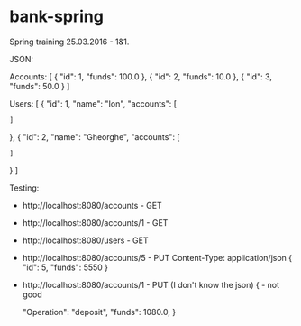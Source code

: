 # bank-spring
Spring training 25.03.2016 - 1&1.

JSON:

Accounts:
[
  {
    "id": 1,
    "funds": 100.0
  },
  {
    "id": 2,
    "funds": 10.0
  },
  {
    "id": 3,
    "funds": 50.0
  }
]

Users:
[
  {
    "id": 1,
    "name": "Ion",
    "accounts": [

    ]
  },
  {
    "id": 2,
    "name": "Gheorghe",
    "accounts": [

    ]
  }
]

Testing:
 - http://localhost:8080/accounts - GET
 - http://localhost:8080/accounts/1 - GET
 - http://localhost:8080/users - GET
 - http://localhost:8080/accounts/5 - PUT
 Content-Type: application/json
 {
         "id": 5,
         "funds": 5550
     }
 - http://localhost:8080/accounts/1 - PUT (I don't know the json)
  { - not good

    "Operation": "deposit",
    "funds": 1080.0,
  }